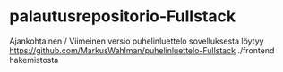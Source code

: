# palautusrepositorio-Fullstack

Ajankohtainen / Viimeinen versio puhelinluettelo sovelluksesta löytyy <https://github.com/MarkusWahlman/puhelinluettelo-Fullstack> ./frontend hakemistosta
